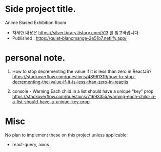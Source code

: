 # Side project title.
Anime Biased Exhibition Room

- 자세한 내용은 https://silverlibrary.tistory.com/513 를 참고바랍니다.
- Published : https://quiet-blancmange-2e51b7.netlify.app/

# personal note.
1. How to stop decrementing the value if it is less than zero in ReactJS?
https://stackoverflow.com/questions/48961319/how-to-stop-decrementing-the-value-if-it-is-less-than-zero-in-reactjs

2. console - Warning Each child in a list should have a unique "key" prop 
https://stackoverflow.com/questions/71693355/warning-each-child-in-a-list-should-have-a-unique-key-prop

# Misc
No plan to implement these on this project unless applicable:
- react-query, axios
